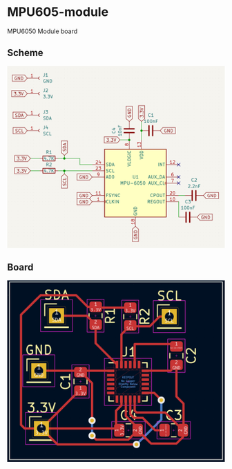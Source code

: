 # MPU605-module
MPU6050 Module board

## Scheme
![](images/scheme.png)

## Board
![](images/board.png)
